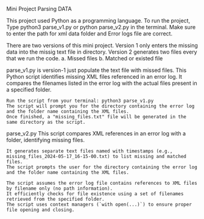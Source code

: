 Mini Project Parsing DATA

This project used Python as a programming language. 
To run the project, Type  python3 parse_v1.py or python parse_v2.py in the terminal.
    Make sure to enter the path for xml data folder and Error logs file are correct. 
    
There are two versions of this mini project.
    Version 1 only enters the missing data into the missig text file in directory.
    Version 2 generates two files every that we run the code.
        a. Missed files
        b. Matched or existed file

parse_v1.py is version-1 just populate the text file with missed files.
    This Python script identifies missing XML files referenced in an error log. 
    It compares the filenames listed in the error log with the actual files present in a specified folder.

    Run the script from your terminal: python3 parse_v1.py
    The script will prompt you for the directory containing the error log and the folder name containing the XML files.
    Once finished, a "missing_files.txt" file will be generated in the same directory as the script.

parse_v2.py
    This script compares XML references in an error log with a folder, identifying missing files. 

    It generates separate text files named with timestamps (e.g., missing_files_2024-05-17_16-15-00.txt) to list missing and matched files.  
    The script prompts the user for the directory containing the error log and the folder name containing the XML files.

    The script assumes the error log file contains references to XML files by filename only (no path information).
    It efficiently checks for file existence using a set of filenames retrieved from the specified folder.
    The script uses context managers (`with open(...)`) to ensure proper file opening and closing.


